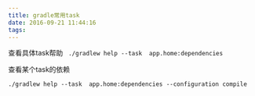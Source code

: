 ```yaml
---
title: gradle常用task
date: 2016-09-21 11:44:16
tags:
---
```


查看具体task帮助
`
./gradlew help --task  app.home:dependencies`

查看某个task的依赖

`./gradlew help --task  app.home:dependencies --configuration compile`
